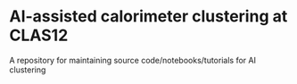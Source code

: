# AI-assisted calorimeter clustering at CLAS12

A repository for maintaining source code/notebooks/tutorials for AI clustering
